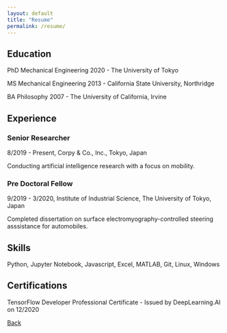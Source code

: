 ```yaml
---
layout: default
title: "Resume"
permalink: /resume/
---
```

## Education
PhD Mechanical Engineering 2020 - The University of Tokyo

MS Mechanical Engineering 2013 - California State University, Northridge

BA Philosophy 2007 - The University of California, Irvine

## Experience

### Senior Researcher
8/2019 - Present, Corpy & Co., Inc., Tokyo, Japan

Conducting artificial intelligence research with a focus on mobility.

### Pre Doctoral Fellow
9/2019 - 3/2020, Institute of Industrial Science, The University of Tokyo, Japan

Completed dissertation on surface electromyography-controlled steering asssistance for automobiles.

## Skills
Python, Jupyter Notebook, Javascript, Excel, MATLAB, Git, Linux, Windows

## Certifications
TensorFlow Developer Professional Certificate - Issued by DeepLearning.AI on 12/2020

[Back](https://azukipan.github.io/edricjohnnacpil/)
